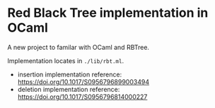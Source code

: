 Red Black Tree implementation in OCaml
======================================

A new project to familar with OCaml and RBTree.

Implementation locates in `./lib/rbt.ml`.

* insertion implementation reference: <https://doi.org/10.1017/S0956796899003494>
* deletion implementation reference: <https://doi.org/10.1017/S0956796814000227>
